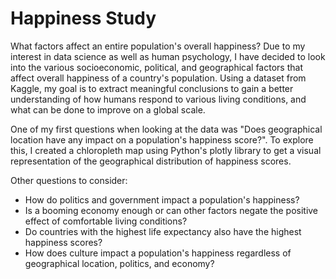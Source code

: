 # Happiness Study

What factors affect an entire population's overall happiness? Due to my interest in data science as well as human psychology, I have decided to look into the various socioeconomic, political, and geographical factors that affect overall happiness of a country's population. Using a dataset from Kaggle, my goal is to extract meaningful conclusions to gain a better understanding of how humans respond to various living conditions, and what can be done to improve on a global scale.

One of my first questions when looking at the data was "Does geographical location have any impact on a population's happiness score?". To explore this, I created a chloropleth map using Python's plotly library to get a visual representation of the geographical distribution of happiness scores.

Other questions to consider:
- How do politics and government impact a population's happiness?
- Is a booming economy enough or can other factors negate the positive effect of comfortable living conditions?
- Do countries with the highest life expectancy also have the highest happiness scores? 
- How does culture impact a population's happiness regardless of geographical location, politics, and economy?

